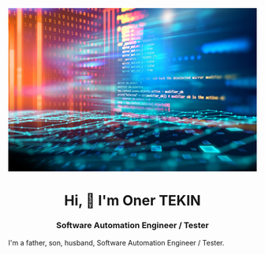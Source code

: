 <img src="https://github.com/onrtekin/onrtekin/blob/main/8.jpg?raw=true">
<h1 align="center">Hi, 👋 I'm Oner TEKIN</h1>
<h3 align="center">Software Automation Engineer / Tester</h3>
<p align="justify">I'm a father, son, husband, Software Automation Engineer / Tester.</p>
